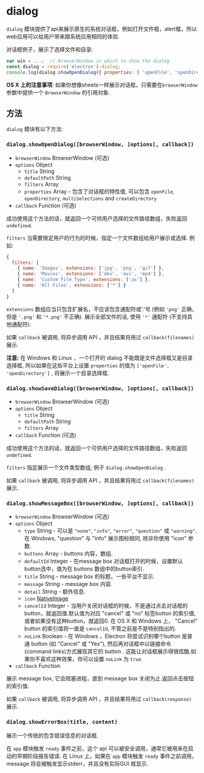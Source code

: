 # dialog

`dialog` 模块提供了api来展示原生的系统对话框，例如打开文件框，alert框，所以web应用可以给用户带来跟系统应用相同的体验.

对话框例子，展示了选择文件和目录:

```javascript
var win = ...;  // BrowserWindow in which to show the dialog
const dialog = require('electron').dialog;
console.log(dialog.showOpenDialog({ properties: [ 'openFile', 'openDirectory', 'multiSelections' ]}));
```

**OS X 上的注意事项**: 如果你想像sheets一样展示对话框，只需要在`browserWindow` 参数中提供一个 `BrowserWindow` 的引用对象.

## 方法

`dialog` 模块有以下方法:

### `dialog.showOpenDialog([browserWindow, ]options[, callback])`

* `browserWindow` BrowserWindow (可选)
* `options` Object
  * `title` String
  * `defaultPath` String
  * `filters` Array
  * `properties` Array - 包含了对话框的特性值, 可以包含 `openFile`, `openDirectory`, `multiSelections` and
    `createDirectory`
* `callback` Function (可选)

成功使用这个方法的话，就返回一个可供用户选择的文件路径数组，失败返回 `undefined`.

`filters` 当需要限定用户的行为的时候，指定一个文件数组给用户展示或选择. 例如:

```javascript
{
  filters: [
    { name: 'Images', extensions: ['jpg', 'png', 'gif'] },
    { name: 'Movies', extensions: ['mkv', 'avi', 'mp4'] },
    { name: 'Custom File Type', extensions: ['as'] },
    { name: 'All Files', extensions: ['*'] }
  ]
}
```

`extensions` 数组应当只包含扩展名，不应该包含通配符或'.'号 (例如
`'png'` 正确，但是 `'.png'` 和 `'*.png'` 不正确). 展示全部文件的话, 使用
`'*'` 通配符 (不支持其他通配符).

如果 `callback` 被调用, 将异步调用 API ，并且结果将用过  `callback(filenames)` 展示.

**注意:** 在 Windows 和 Linux ，一个打开的 dialog 不能既是文件选择框又是目录选择框, 所以如果在这些平台上设置 `properties` 的值为
`['openFile', 'openDirectory']` , 将展示一个目录选择框.

### `dialog.showSaveDialog([browserWindow, ]options[, callback])`

* `browserWindow` BrowserWindow (可选)
* `options` Object
  * `title` String
  * `defaultPath` String
  * `filters` Array
* `callback` Function (可选)

成功使用这个方法的话，就返回一个可供用户选择的文件路径数组，失败返回 `undefined`.

`filters` 指定展示一个文件类型数组, 例子
`dialog.showOpenDialog` .

如果 `callback` 被调用, 将异步调用 API ，并且结果将用过  `callback(filenames)` 展示.

### `dialog.showMessageBox([browserWindow, ]options[, callback])`

* `browserWindow` BrowserWindow (可选)
* `options` Object
  * `type` String - 可以是 `"none"`, `"info"`, `"error"`, `"question"` 或
  `"warning"`. 在 Windows, "question" 与 "info" 展示图标相同, 除非你使用 "icon" 参数.
  * `buttons` Array - buttons 内容，数组.
  * `defaultId` Integer - 在message box 对话框打开的时候，设置默认button选中，值为在 buttons 数组中的button索引.
  * `title` String - message box 的标题，一些平台不显示.
  * `message` String - message box 内容.
  * `detail` String - 额外信息.
  * `icon` [NativeImage](native-image.md)
  * `cancelId` Integer - 当用户关闭对话框的时候，不是通过点击对话框的button，就返回值.默认值为对应 "cancel" 或 "no" 标签button 的索引值, 或者如果没有这种button，就返回0. 在 OS X 和  Windows 上， "Cancel" button 的索引值将一直是 `cancelId`, 不管之前是不是特别指出的.
  * `noLink` Boolean - 在 Windows ，Electron 将尝试识别哪个button 是普通 button (如 "Cancel" 或 "Yes"), 然后再对话框中以链接命令(command links)方式展现其它的 button . 这能让对话框展示得很炫酷.如果你不喜欢这种效果，你可以设置 `noLink` 为 `true`.
* `callback` Function

展示 message box, 它会阻塞进程，直到 message box 关闭为止.返回点击按钮的索引值.

如果 `callback` 被调用, 将异步调用 API ，并且结果将用过  `callback(response)` 展示.

### `dialog.showErrorBox(title, content)`

展示一个传统的包含错误信息的对话框.

在 `app` 模块触发 `ready` 事件之前，这个 api 可以被安全调用，通常它被用来在启动的早期阶段报告错误.  在 Linux 上，如果在 `app` 模块触发 `ready` 事件之前调用，message 将会被触发显示stderr，并且没有实际GUI 框显示.